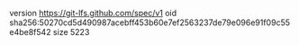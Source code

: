 version https://git-lfs.github.com/spec/v1
oid sha256:50270cd5d490987acebff453b60e7ef2563237de79e096e91f09c55e4be8f542
size 5223
